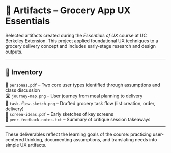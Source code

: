 # 📁 Artifacts – Grocery App UX Essentials

Selected artifacts created during the *Essentials of UX* course at UC Berkeley Extension. This project applied foundational UX techniques to a grocery delivery concept and includes early-stage research and design outputs.

---

## 📂 Inventory

👤 `personas.pdf` – Two core user types identified through assumptions and class discussion  
🛣️ `journey-map.png` – User journey from meal planning to delivery  
🧾 `task-flow-sketch.png` – Drafted grocery task flow (list creation, order, delivery)  
📱 `screen-ideas.pdf` – Early sketches of key screens  
💬 `peer-feedback-notes.txt` – Summary of critique session takeaways

---

These deliverables reflect the learning goals of the course: practicing user-centered thinking, documenting assumptions, and translating needs into simple UX artifacts.
